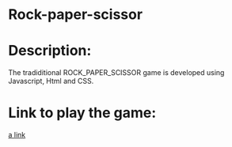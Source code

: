 # Rock-paper-scissor
# Description:
The tradiditional ROCK_PAPER_SCISSOR game is developed using Javascript, Html and CSS.
# Link to play the game:
 [a link](file:///C:/Users/soniy/Downloads/Rock-Paper-Scissor-master/index.html)
